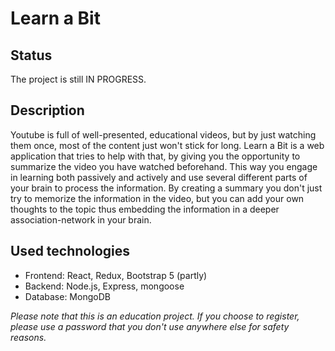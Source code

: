 # Learn a Bit

## Status
The project is still IN PROGRESS.

## Description
Youtube is full of well-presented, educational videos, but by just watching them once, most of the content just won't stick for long. Learn a Bit is a web application that tries to help with that, by giving you the opportunity to summarize the video you have watched beforehand. This way you engage in learning both passively and actively and use several different parts of your brain to process the information. By creating a summary you don't just try to memorize the information in the video, but you can add your own thoughts to the topic thus embedding the information in a deeper association-network in your brain.

## Used technologies

- Frontend: React, Redux, Bootstrap 5 (partly)
- Backend: Node.js, Express, mongoose
- Database: MongoDB

*Please note that this is an education project. If you choose to register, please use a password that you don't use anywhere else for safety reasons.*